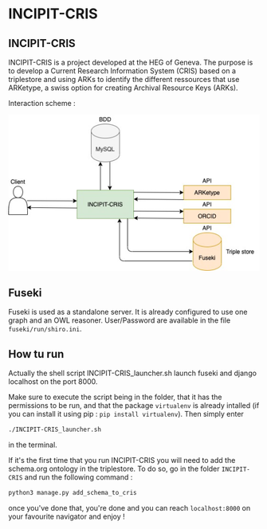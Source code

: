 # INCIPIT-CRIS

## INCIPIT-CRIS

INCIPIT-CRIS is a project developed at the HEG of Geneva. The purpose is to develop a Current Research Information System (CRIS) based on a triplestore and using ARKs to identify the different ressources that use ARKetype, a swiss option for creating Archival Resource Keys (ARKs).

Interaction scheme :

![alt text](INCIPIT-CRIS_Interactions.jpg "Logo Title Text 1")

## Fuseki

Fuseki is used as a standalone server. It is already configured to use one graph and an OWL reasoner.
User/Password are available in the file `fuseki/run/shiro.ini`.

## How tu run

Actually the shell script INCIPIT-CRIS_launcher.sh launch fuseki and django localhost on the port 8000.

Make sure to execute the script being in the folder, that it has the permissions to be run, and that the package `virtualenv` is already intalled (if you can install it using pip : `pip install virtualenv`). Then simply enter 

```bash
./INCIPIT-CRIS_launcher.sh
```

in the terminal.

If it's the first time that you run INCIPIT-CRIS you will need to add the schema.org ontology in the triplestore. To do so,
go in the folder `INCIPIT-CRIS` and run the following command :

```bash
python3 manage.py add_schema_to_cris
```

once you've done that, you're done and you can reach `localhost:8000` on your favourite navigator and enjoy !

